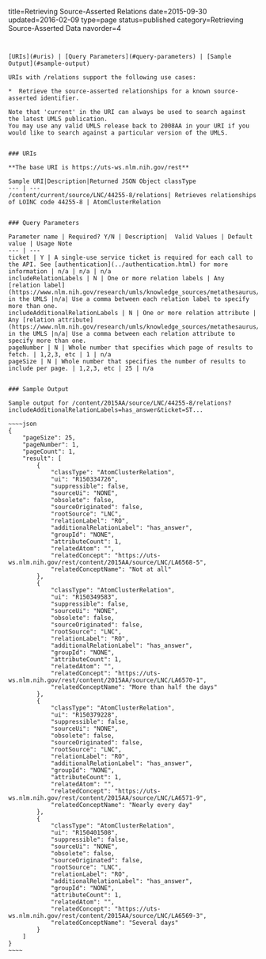 title=Retrieving Source-Asserted Relations
date=2015-09-30
updated=2016-02-09
type=page
status=published
category=Retrieving Source-Asserted Data
navorder=4
~~~~~~


[URIs](#uris) | [Query Parameters](#query-parameters) | [Sample Output](#sample-output)

URIs with /relations support the following use cases:

*  Retrieve the source-asserted relationships for a known source-asserted identifier.

Note that 'current' in the URI can always be used to search against the latest UMLS publication.
You may use any valid UMLS release back to 2008AA in your URI if you would like to search against a particular version of the UMLS.


### URIs

**The base URI is https://uts-ws.nlm.nih.gov/rest**

Sample URI|Description|Returned JSON Object classType
--- | ---
/content/current/source/LNC/44255-8/relations| Retrieves relationships of LOINC code 44255-8 | AtomClusterRelation


### Query Parameters

Parameter name | Required? Y/N | Description|  Valid Values | Default value | Usage Note
--- | ---
ticket | Y | A single-use service ticket is required for each call to the API. See [authentication](../authentication.html) for more information | n/a | n/a | n/a
includeRelationLabels | N | One or more relation labels | Any [relation label](https://www.nlm.nih.gov/research/umls/knowledge_sources/metathesaurus/release/abbreviations.html#mrdoc_REL) in the UMLS |n/a| Use a comma between each relation label to specify more than one.
includeAdditionalRelationLabels | N | One or more relation attribute | Any [relation attribute](https://www.nlm.nih.gov/research/umls/knowledge_sources/metathesaurus/release/abbreviations.html#mrdoc_RELA) in the UMLS |n/a| Use a comma between each relation attribute to specify more than one.
pageNumber | N | Whole number that specifies which page of results to fetch. | 1,2,3, etc | 1 | n/a
pageSize | N | Whole number that specifies the number of results to include per page. | 1,2,3, etc | 25 | n/a


### Sample Output

Sample output for /content/2015AA/source/LNC/44255-8/relations?includeAdditionalRelationLabels=has_answer&ticket=ST...

~~~~json
{
    "pageSize": 25,
    "pageNumber": 1,
    "pageCount": 1,
    "result": [
        {
            "classType": "AtomClusterRelation",
            "ui": "R150334726",
            "suppressible": false,
            "sourceUi": "NONE",
            "obsolete": false,
            "sourceOriginated": false,
            "rootSource": "LNC",
            "relationLabel": "RO",
            "additionalRelationLabel": "has_answer",
            "groupId": "NONE",
            "attributeCount": 1,
            "relatedAtom": "",
            "relatedConcept": "https://uts-ws.nlm.nih.gov/rest/content/2015AA/source/LNC/LA6568-5",
            "relatedConceptName": "Not at all"
        },
        {
            "classType": "AtomClusterRelation",
            "ui": "R150349583",
            "suppressible": false,
            "sourceUi": "NONE",
            "obsolete": false,
            "sourceOriginated": false,
            "rootSource": "LNC",
            "relationLabel": "RO",
            "additionalRelationLabel": "has_answer",
            "groupId": "NONE",
            "attributeCount": 1,
            "relatedAtom": "",
            "relatedConcept": "https://uts-ws.nlm.nih.gov/rest/content/2015AA/source/LNC/LA6570-1",
            "relatedConceptName": "More than half the days"
        },
        {
            "classType": "AtomClusterRelation",
            "ui": "R150379228",
            "suppressible": false,
            "sourceUi": "NONE",
            "obsolete": false,
            "sourceOriginated": false,
            "rootSource": "LNC",
            "relationLabel": "RO",
            "additionalRelationLabel": "has_answer",
            "groupId": "NONE",
            "attributeCount": 1,
            "relatedAtom": "",
            "relatedConcept": "https://uts-ws.nlm.nih.gov/rest/content/2015AA/source/LNC/LA6571-9",
            "relatedConceptName": "Nearly every day"
        },
        {
            "classType": "AtomClusterRelation",
            "ui": "R150401508",
            "suppressible": false,
            "sourceUi": "NONE",
            "obsolete": false,
            "sourceOriginated": false,
            "rootSource": "LNC",
            "relationLabel": "RO",
            "additionalRelationLabel": "has_answer",
            "groupId": "NONE",
            "attributeCount": 1,
            "relatedAtom": "",
            "relatedConcept": "https://uts-ws.nlm.nih.gov/rest/content/2015AA/source/LNC/LA6569-3",
            "relatedConceptName": "Several days"
        }
    ]
}
~~~~

